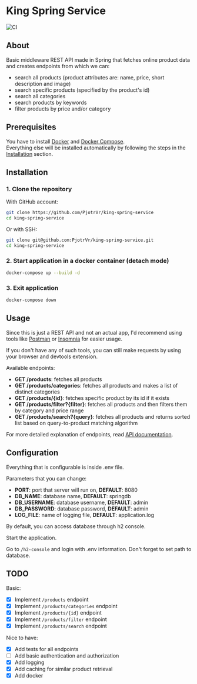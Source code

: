 # King Spring Service

![CI](https://github.com/PjotrVr/king-spring-service/actions/workflows/maven.yml/badge.svg?branch=main)

## About

Basic middleware REST API made in Spring that fetches online product data and creates
endpoints from which we can:

-   search all products (product attributes are: name, price, short description and image)
-   search specific products (specified by the product's id)
-   search all categories
-   search products by keywords
-   filter products by price and/or category

## Prerequisites

You have to install [Docker](https://www.docker.com/products/docker-desktop/) and [Docker Compose](https://docs.docker.com/compose/install/). <br>
Everything else will be installed automatically by following the steps in the [Installation](#installation) section.

## Installation

### 1. Clone the repository

With GitHub account:

```sh
git clone https://github.com/PjotrVr/king-spring-service
cd king-spring-service
```

Or with SSH:

```sh
git clone git@github.com:PjotrVr/king-spring-service.git
cd king-spring-service
```

### 2. Start application in a docker container (detach mode)

```sh
docker-compose up --build -d
```

### 3. Exit application

```sh
docker-compose down
```

## Usage

Since this is just a REST API and not an actual app, I'd recommend using tools like [Postman](https://www.postman.com/) or [Insomnia](https://insomnia.rest/) for easier usage.

If you don't have any of such tools, you can still make requests by using your browser and devtools extension.

Available endpoints:

-   **GET /products**: fetches all products
-   **GET /products/categories**: fetches all products and makes a list of distinct categories
-   **GET /products/{id}**: fetches specific product by its id if it exists
-   **GET /products/filter?{filter}**: fetches all products and then filters them by category and price range
-   **GET /products/search?{query}**: fetches all products and returns sorted list based on query-to-product matching algorithm

For more detailed explanation of endpoints, read [API documentation](API_DOCS.md).

## Configuration

Everything that is configurable is inside .env file.

Parameters that you can change:

-   **PORT**: port that server will run on, **DEFAULT**: 8080
-   **DB_NAME**: database name, **DEFAULT**: springdb
-   **DB_USERNAME**: database username, **DEFAULT**: admin
-   **DB_PASSWORD**: database password, **DEFAULT**: admin
-   **LOG_FILE**: name of logging file, **DEFAULT**: application.log

By default, you can access database through h2 console.

Start the application.

Go to `/h2-console` and login with .env information. Don't forget to set path to database.

## TODO

Basic:

-   [x] Implement `/products` endpoint
-   [x] Implement `/products/categories` endpoint
-   [x] Implement `/products/{id}` endpoint
-   [x] Implement `/products/filter` endpoint
-   [x] Implement `/products/search` endpoint

Nice to have:

-   [x] Add tests for all endpoints
-   [ ] Add basic authentication and authorization
-   [x] Add logging
-   [x] Add caching for similar product retrieval
-   [x] Add docker
